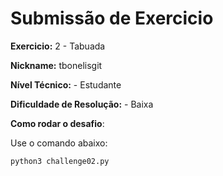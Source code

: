 # Submissão de Exercicio

**Exercicio:** 2 - Tabuada

**Nickname:** tbonelisgit 

**Nível Técnico:** - Estudante

**Dificuldade de Resolução:** - Baixa

**Como rodar o desafio**: 

Use o comando abaixo: 
```bash
python3 challenge02.py
```